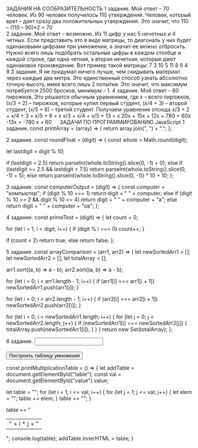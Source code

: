 ЗАДАНИЯ НА СООБРАЗИТЕЛЬНОСТЬ
1 задание. Мой ответ – 70 человек. Из 90 человек получилось 110 утверждений. Человек, который врет – дает сразу два положительных утверждения. Это значит, что 110 – (110 – 90)*2 = 70  
2 задание. Мой ответ – возможно. Из 11 цифр у нас 5 нечетных и 4 четных. Если представить это в виде матрицы, то диагональ у них будет одинаковыми цифрами при умножении, а значит ее можно отбросить. Нужно всего лишь подобрать остальные цифры в каждом столбце и каждой строке, где одна четная, а вторая нечетная, которые дают одинаковое произведение. Вот пример такой матрицы:
7 3 10
5 11 8
6 4 9 
3 задание. Я не придумал ничего лучше, чем скидывать материал через каждые два метра. Это единственный способ узнать абсолютно точную высоту, имея всего лишь 2 попытки. Это значит, что максимум потребуется 2500 бросков, минимум – 1.
4 задание. Мой ответ – 60 пирожков. Это решается обычным уравнением, где х – всего пирожков, (х/3 + 2) – пирожков, которые купил первый студент, (х/4 + 3) – второй студент, (х/5 + 8) – третий студент. Получаем уравнение отсюда
х/3 + 2 + х/4 + 3 + х/5 + 8 = х
х/3 + х/4 + х/5 + 13 = х
20x + 15x + 12x + 780 = 60x
-13x = -780
х = 60 
 
ЗАДАЧИ ПО ПРОГРАММИРОВАНИЮ
JavaScript
1 задание. 
const printArray = (array) => {
  return array.join(", ") + ".";
};

2 задание.
const roundFloat = (digit) => {
  const whole = Math.round(digit);

  let lastdigit = digit % 10;

  if (lastdigit < 2.5) return parseInt(whole.toString().slice(0, -1) + 0);
  else if (lastdigit >= 2.5 && lastdigit < 7.5)
    return parseInt(whole.toString().slice(0, -1) + 5);
  else return parseInt(whole.toString().slice(0, -1)) * 10 + 10;
};


3 задание. 
const computerOutput = (digit) => {
  const computer = "компьютер";
  if (digit % 10 === 1) return digit + " " + computer;
  else if (digit % 10 >= 2 && digit % 10 <= 4)
    return digit + " " + computer + "a";
  else return digit + " " + computer + "ов";
};

4 задание. 
const primeTest = (digit) => {
  let count = 0;

  for (let i = 1; i < digit; i++) {
    if (digit % i === 0) count++;
  }

  if (count < 2) return true;
  else return false;
};

5 задание.
const arrayComparison = (arr1, arr2) => {
  let newSortedArr1 = [];
  let newSortedArr2 = [];
  let totalArray = [];

  arr1.sort((a, b) => a - b);
  arr2.sort((a, b) => a - b);

  for (let i = 0; i < arr1.length - 1; i++) {
    if (arr1[i] === arr1[i + 1]) newSortedArr1.push(arr1[i]);
  }
  
  for (let i = 0; i < arr2.length - 1; i++) {
    if (arr2[i] === arr2[i + 1]) newSortedArr2.push(arr2[i]);
  }

  for (let i = 0; i < newSortedArr1.length; i++) {
    for (let j = 0; j < newSortedArr2.length; j++) {
      if (newSortedArr1[i] === newSortedArr2[j]) {
        totalArray.push(newSortedArr1[i]);
      }
    }
  }
  return new Set(totalArray);
};

6 задание.
<input type="text" name="" id="value" /> <br /><br />
<input
  type="button"
  onclick="printMultiplicationTable()"
  value="Построить таблицу умножения"
/><br />
<div id="table"></div>

const printMultiplicationTable = () => {
  let addTable = document.getElementById("table");
  const val = document.getElementById("value").value;

  let table = "<table style='text-align: right;'><tr>";
  for (let i = 1; i <= val; i++) {
    for (let j = 1; j <= val; j++) {
      let elem = "<td>" + i * j + "</td>";
      table += elem;
    }
    table += "</tr><tr>";
  }

  table += "</tr></table>";
  console.log(table);
  addTable.innerHTML = table;
}

